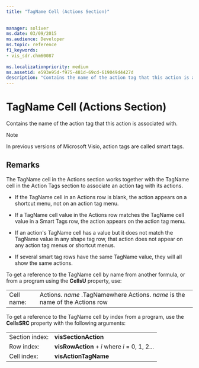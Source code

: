 ```yaml
---
title: "TagName Cell (Actions Section)"
 
 
manager: soliver
ms.date: 03/09/2015
ms.audience: Developer
ms.topic: reference
f1_keywords:
- vis_sdr.chm60087
 
ms.localizationpriority: medium
ms.assetid: e593e95d-f975-481d-69cd-619049d4427d
description: "Contains the name of the action tag that this action is associated with."
---
```


# TagName Cell (Actions Section)

Contains the name of the action tag that this action is associated with.
  
> [!NOTE]
> In previous versions of Microsoft Visio, action tags are called smart tags. 
  
## Remarks

The TagName cell in the Actions section works together with the TagName cell in the Action Tags section to associate an action tag with its actions. 
  
- If the TagName cell in an Actions row is blank, the action appears on a shortcut menu, not on an action tag menu.
    
- If a TagName cell value in the Actions row matches the TagName cell value in a Smart Tags row, the action appears on the action tag menu.
    
- If an action's TagName cell has a value but it does not match the TagName value in any shape tag row, that action does not appear on any action tag menus or shortcut menus.
    
- If several smart tag rows have the same TagName value, they will all show the same actions.
    
To get a reference to the TagName cell by name from another formula, or from a program using the **CellsU** property, use: 
  
|||
|:-----|:-----|
|Cell name:  <br/> |Actions. *name*  .TagNamewhere Actions.  *name*  is the name of the Actions row  <br/> |
   
To get a reference to the TagName cell by index from a program, use the **CellsSRC** property with the following arguments: 
  
|||
|:-----|:-----|
|Section index:  <br/> |**visSectionAction** <br/> |
|Row index:  <br/> |**visRowAction** +  *i*  where  *i*  = 0, 1, 2... |
|Cell index:  <br/> |**visActionTagName** <br/> |
   

